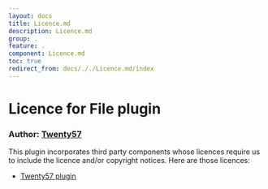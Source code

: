 ```yaml
---
layout: docs
title: Licence.md
description: Licence.md
group: .
feature: .
component: Licence.md
toc: true
redirect_from: docs/././Licence.md/index
---
```

# Licence for File plugin

### Author: [Twenty57](http://www.twenty57.com)

This plugin incorporates third party components whose licences require us to include the licence and/or copyright notices. Here are those licences:

- [Twenty57 plugin](https://linx.software/Support/BuiltIn/Licence)
